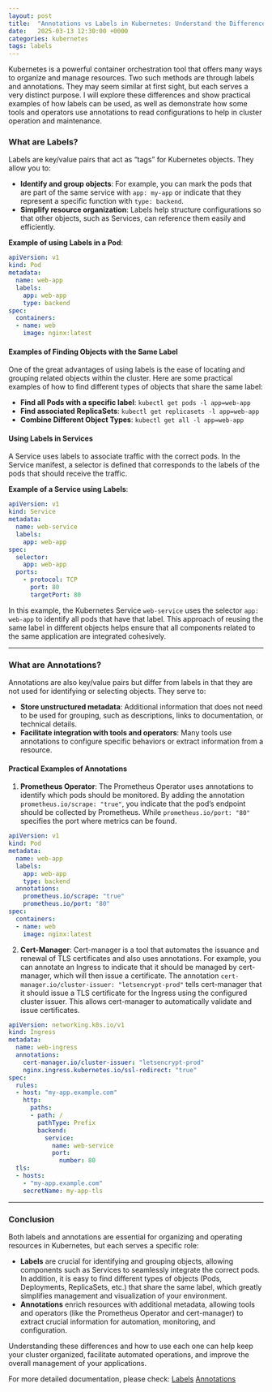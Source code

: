 ```yaml
---
layout: post
title:  "Annotations vs Labels in Kubernetes: Understand the Differences"
date:   2025-03-13 12:30:00 +0000
categories: kubernetes
tags: labels
---
```


Kubernetes is a powerful container orchestration tool that offers many ways to organize and manage resources. Two such methods are through labels and annotations. They may seem similar at first sight, but each serves a very distinct purpose. I will explore these differences and show practical examples of how labels can be used, as well as demonstrate how some tools and operators use annotations to read configurations to help in cluster operation and maintenance.

### What are Labels?

Labels are key/value pairs that act as “tags” for Kubernetes objects. They allow you to:

- **Identify and group objects**: For example, you can mark the pods that are part of the same service with `app: my-app` or indicate that they represent a specific function with `type: backend`.
- **Simplify resource organization**: Labels help structure configurations so that other objects, such as Services, can reference them easily and efficiently.

**Example of using Labels in a Pod**:
```yaml
apiVersion: v1
kind: Pod
metadata:
  name: web-app
  labels:
    app: web-app
    type: backend
spec:
  containers:
  - name: web
    image: nginx:latest
```

#### Examples of Finding Objects with the Same Label

One of the great advantages of using labels is the ease of locating and grouping related objects within the cluster. Here are some practical examples of how to find different types of objects that share the same label:

- **Find all Pods with a specific label**: `kubectl get pods -l app=web-app`
- **Find associated ReplicaSets**: `kubectl get replicasets -l app=web-app`
- **Combine Different Object Types**: `kubectl get all -l app=web-app`

#### Using Labels in Services

A Service uses labels to associate traffic with the correct pods. In the Service manifest, a selector is defined that corresponds to the labels of the pods that should receive the traffic.

**Example of a Service using Labels**:
```yaml
apiVersion: v1
kind: Service
metadata:
  name: web-service
  labels:
    app: web-app
spec:
  selector:
    app: web-app
  ports:
    - protocol: TCP
      port: 80
      targetPort: 80
```
In this example, the Kubernetes Service `web-service` uses the selector `app: web-app` to identify all pods that have that label. This approach of reusing the same label in different objects helps ensure that all components related to the same application are integrated cohesively.

---
### What are Annotations?

Annotations are also key/value pairs but differ from labels in that they are not used for identifying or selecting objects. They serve to:

- **Store unstructured metadata**: Additional information that does not need to be used for grouping, such as descriptions, links to documentation, or technical details.
- **Facilitate integration with tools and operators**: Many tools use annotations to configure specific behaviors or extract information from a resource.

#### Practical Examples of Annotations

1. **Prometheus Operator**: The Prometheus Operator uses annotations to identify which pods should be monitored. By adding the annotation `prometheus.io/scrape: "true"`, you indicate that the pod’s endpoint should be collected by Prometheus. While `prometheus.io/port: "80"` specifies the port where metrics can be found.

```yaml
apiVersion: v1
kind: Pod
metadata:
  name: web-app
  labels:
    app: web-app
    type: backend
  annotations:
    prometheus.io/scrape: "true"
    prometheus.io/port: "80"
spec:
  containers:
  - name: web
    image: nginx:latest
```

2. **Cert-Manager**: Cert-manager is a tool that automates the issuance and renewal of TLS certificates and also uses annotations. For example, you can annotate an Ingress to indicate that it should be managed by cert-manager, which will then issue a certificate. The annotation `cert-manager.io/cluster-issuer: "letsencrypt-prod"` tells cert-manager that it should issue a TLS certificate for the Ingress using the configured cluster issuer. This allows cert-manager to automatically validate and issue certificates.

```yaml
apiVersion: networking.k8s.io/v1
kind: Ingress
metadata:
  name: web-ingress
  annotations:
    cert-manager.io/cluster-issuer: "letsencrypt-prod"
    nginx.ingress.kubernetes.io/ssl-redirect: "true"
spec:
  rules:
  - host: "my-app.example.com"
    http:
      paths:
      - path: /
        pathType: Prefix
        backend:
          service:
            name: web-service
            port:
              number: 80
  tls:
  - hosts:
    - "my-app.example.com"
    secretName: my-app-tls
```

---

### Conclusion

Both labels and annotations are essential for organizing and operating resources in Kubernetes, but each serves a specific role:

- **Labels** are crucial for identifying and grouping objects, allowing components such as Services to seamlessly integrate the correct pods. In addition, it is easy to find different types of objects (Pods, Deployments, ReplicaSets, etc.) that share the same label, which greatly simplifies management and visualization of your environment.
- **Annotations** enrich resources with additional metadata, allowing tools and operators (like the Prometheus Operator and cert-manager) to extract crucial information for automation, monitoring, and configuration.

Understanding these differences and how to use each one can help keep your cluster organized, facilitate automated operations, and improve the overall management of your applications.

For more detailed documentation, please check: 
[Labels](https://kubernetes.io/docs/concepts/overview/working-with-objects/labels/)
[Annotations](https://kubernetes.io/docs/concepts/overview/working-with-objects/annotations/)
